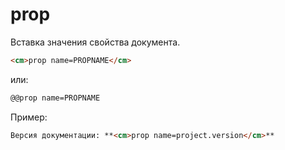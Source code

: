 
prop
====

Вставка значения свойства документа.

```html
<cm>prop name=PROPNAME</cm>
```

или:

```html
@@prop name=PROPNAME
```

Пример:

```html
Версия документации: **<cm>prop name=project.version</cm>**
```





